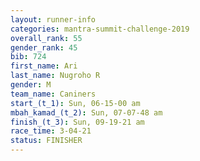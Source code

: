 ```yaml
---
layout: runner-info 
categories: mantra-summit-challenge-2019 
overall_rank: 55
gender_rank: 45
bib: 724
first_name: Ari
last_name: Nugroho R
gender: M
team_name: Caniners
start_(t_1): Sun, 06-15-00 am
mbah_kamad_(t_2): Sun, 07-07-48 am
finish_(t_3): Sun, 09-19-21 am
race_time: 3-04-21
status: FINISHER
---
```

